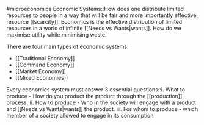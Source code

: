 #microeconomics 
Economic Systems::How does one distribute limited resources to people in a way that will be fair and more importantly effective, resource [[scarcity]].  Economics is the effective distribution of limited resources in a world of infinite [[Needs vs Wants|wants]]. How do we maximise utility while minimising waste.
<!--SR:!2023-11-25,3,250-->

There are four main types of economic systems:
* [[Traditional Economy]]
* [[Command Economy]]
* [[Market Economy]]
* [[Mixed Economies]]

Every economics system must answer 3 essential questions::i. What to produce - How do you product the product through the [[production]] process. ii. How to produce - Who in the society will engage with a product and [[Needs vs Wants|wants]] the product. iii. For whom to produce - which member of a society allowed to engage in its consumption

